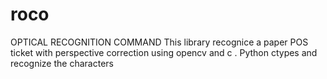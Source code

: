# roco
OPTICAL RECOGNITION COMMAND
This library recognice a paper POS ticket with perspective correction using opencv and c . Python ctypes and recognize the characters

